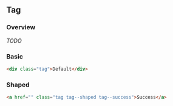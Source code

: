 ## Tag

### Overview

_TODO_

### Basic

```html
<div class="tag">Default</div>
```

### Shaped

```html
<a href="" class="tag tag--shaped tag--success">Success</a>
```
